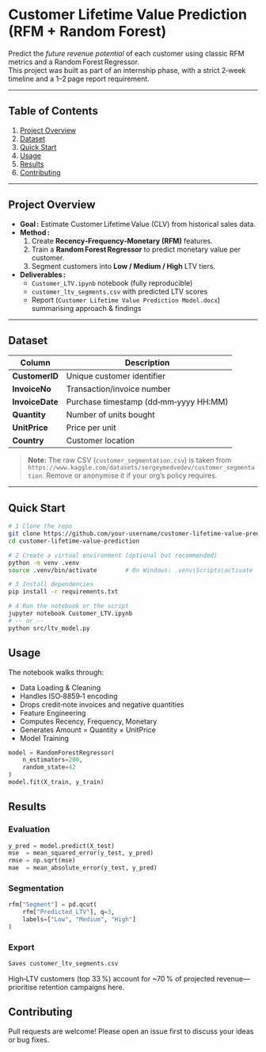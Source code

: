 # Customer Lifetime Value Prediction (RFM + Random Forest)

Predict the *future revenue potential* of each customer using classic RFM metrics and a Random Forest Regressor.  
This project was built as part of an internship phase, with a strict 2‑week timeline and a 1–2 page report requirement.

---

## Table of Contents
1. [Project Overview](#project-overview)
2. [Dataset](#dataset)
3. [Quick Start](#quick-start)
4. [Usage](#usage)
5. [Results](#results)
6. [Contributing](#contributing)

---

## Project Overview
- **Goal :** Estimate Customer Lifetime Value (CLV) from historical sales data.  
- **Method :**  
  1. Create **Recency‑Frequency‑Monetary (RFM)** features.  
  2. Train a **Random Forest Regressor** to predict monetary value per customer.  
  3. Segment customers into **Low / Medium / High** LTV tiers.  
- **Deliverables :**  
  - `Customer_LTV.ipynb` notebook (fully reproducible)  
  - `customer_ltv_segments.csv` with predicted LTV scores  
  - Report (`Customer Lifetime Value Prediction Model.docx`) summarising approach & findings  

---

## Dataset
| Column          | Description                              |
|-----------------|------------------------------------------|
| **CustomerID**  | Unique customer identifier               |
| **InvoiceNo**   | Transaction/invoice number               |
| **InvoiceDate** | Purchase timestamp (dd‑mm‑yyyy HH:MM)    |
| **Quantity**    | Number of units bought                   |
| **UnitPrice**   | Price per unit                           |
| **Country**     | Customer location                        |

> **Note:** The raw CSV (`customer_segmentation.csv`) is taken from `https://www.kaggle.com/datasets/sergeymedvedev/customer_segmentation`. Remove or anonymise it if your org’s policy requires.

---

## Quick Start
```bash
# 1️ Clone the repo
git clone https://github.com/your‑username/customer‑lifetime‑value‑prediction.git
cd customer‑lifetime‑value‑prediction

# 2️ Create a virtual environment (optional but recommended)
python -m venv .venv
source .venv/bin/activate        # On Windows: .venv\Scripts\activate

# 3️ Install dependencies
pip install -r requirements.txt

# 4️ Run the notebook or the script
jupyter notebook Customer_LTV.ipynb
# ‑‑ or ‑‑
python src/ltv_model.py
```

## Usage
The notebook walks through:

- Data Loading & Cleaning
- Handles ISO‑8859‑1 encoding
- Drops credit‑note invoices and negative quantities
- Feature Engineering
- Computes Recency, Frequency, Monetary
- Generates Amount = Quantity × UnitPrice
- Model Training

```python
model = RandomForestRegressor(
    n_estimators=200,
    random_state=42
)
model.fit(X_train, y_train)
```

## Results
### Evaluation

```python
y_pred = model.predict(X_test)
mse  = mean_squared_error(y_test, y_pred)
rmse = np.sqrt(mse)
mae  = mean_absolute_error(y_test, y_pred)
```

### Segmentation

```python
rfm["Segment"] = pd.qcut(
    rfm["Predicted_LTV"], q=3,
    labels=["Low", "Medium", "High"]
)
```

### Export
```bash
Saves customer_ltv_segments.csv
```
High‑LTV customers (top 33 %) account for ~70 % of projected revenue—prioritise retention campaigns here.

## Contributing
Pull requests are welcome! Please open an issue first to discuss your ideas or bug fixes.
